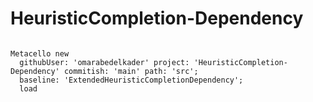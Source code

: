 # HeuristicCompletion-Dependency

```smalltalk

Metacello new
  githubUser: 'omarabedelkader' project: 'HeuristicCompletion-Dependency' commitish: 'main' path: 'src';
  baseline: 'ExtendedHeuristicCompletionDependency';
  load

```
